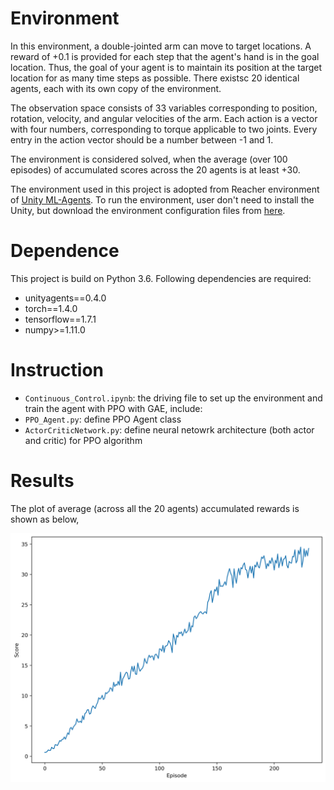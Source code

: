 # Environment
In this environment, a double-jointed arm can move to target locations. A reward of +0.1 is provided for each step that the agent's hand is in the goal location. Thus, the goal of your agent is to maintain its position at the target location for as many time steps as possible. There existsc 20 identical agents, each with its own copy of the environment.

The observation space consists of 33 variables corresponding to position, rotation, velocity, and angular velocities of the arm. Each action is a vector with four numbers, corresponding to torque applicable to two joints. Every entry in the action vector should be a number between -1 and 1.

The environment is considered solved, when the average (over 100 episodes) of accumulated scores across the 20 agents is at least +30.

The environment used in this project is adopted from Reacher environment of [Unity ML-Agents](https://github.com/Unity-Technologies/ml-agents). To run the environment, user don't need to install the Unity, but download the environment configuration files from [here](https://github.com/udacity/deep-reinforcement-learning/tree/master/p2_continuous-control).

# Dependence

This project is build on Python 3.6. Following dependencies are required:

* unityagents==0.4.0
* torch==1.4.0
* tensorflow==1.7.1
* numpy>=1.11.0

# Instruction

* `Continuous_Control.ipynb`: the driving file to set up the environment and train the agent with PPO with GAE, include:
* `PPO_Agent.py`: define PPO Agent class
* `ActorCriticNetwork.py`: define neural netowrk architecture (both actor and critic) for PPO algorithm

# Results

The plot of average (across all the 20 agents) accumulated rewards is shown as below,

![](reward_plot_PPO.png)